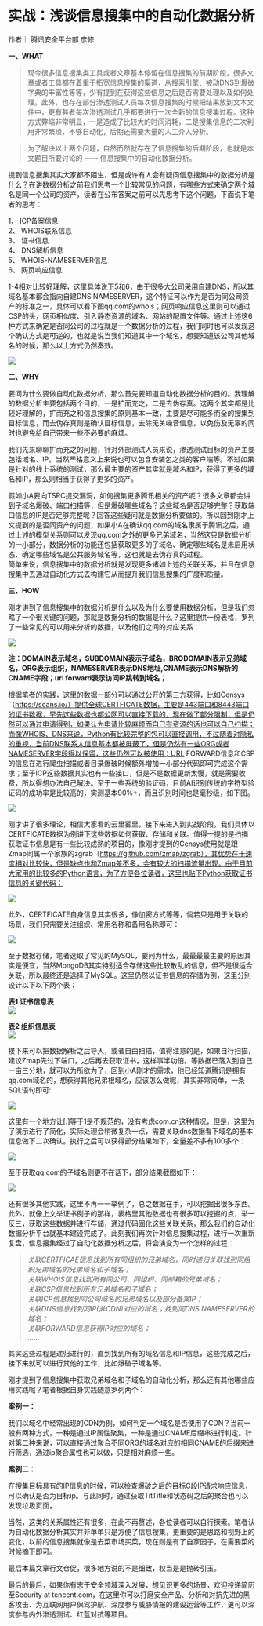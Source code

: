 
# 实战：浅谈信息搜集中的自动化数据分析

作者｜ 腾讯安全平台部 彦修

  
**一、WHAT**

> 现今很多信息搜集类工具或者文章基本停留在信息搜集的前期阶段，很多文章或者工具都在着重于拓宽信息搜集的渠道，从搜索引擎、被动DNS到爆破字典的丰富性等等，少有提到在获得这些信息之后是否需要处理以及如何处理。此外，也存在部分渗透测试人员每次信息搜集的时候把结果放到文本文件中，更有甚者每次渗透测试几乎都要进行一次全新的信息搜集过程。这种方式弊端非常明显，一是造成了比较大的时间消耗，二是搜集信息的二次利用非常繁琐，不够自动化，后期还需要大量的人工介入分析。

>   
> 为了解决以上两个问题，自然而然就存在了信息搜集的后期阶段，也就是本文题目所要讨论的 —— 信息搜集中的自动化数据分析。

  

  
提到信息搜集其实大家都不陌生，但是或许有人会有疑问信息搜集中的数据分析是什么？在讲数据分析之前我们思考一个比较常见的问题，有哪些方式来确定两个域名是同一个公司的资产，读者在公布答案之前可以先思考下这个问题，下面说下笔者的思考：

  
1、 ICP备案信息  
2、 WHOIS联系信息  
3、 证书信息  
4、 DNS解析信息  
5、 WHOIS-NAMESERVER信息  
6、 网页响应信息

  
1-4相对比较好理解，这里具体说下5和6，由于很多大公司采用自建DNS，所以其域名基本都会指向自建DNS NAMESERVER，这个特征可以作为是否为同公司资产的标准之一，具体可以看下图qq.com的whois；网页响应信息这里则可以通过CSP的头，网页相似度、引入静态资源的域名、网站的配置文件等。通过上述这6种方式来确定是否同公司的过程就是一个数据分析的过程，我们同时也可以发现这个确认方式是可逆的，也就是说当我们知道其中一个域名，想要知道该公司其他域名的时候，那么以上方式仍然奏效。

  
![](assets/1700701672-277ae2a323dbf937cd7477a1bbf086df.png)  

**二、WHY**

  
要问为什么要做自动化数据分析，那么首先要知道自动化数据分析的目的。我理解的数据分析主要包括两个目的，一是扩而充之，二是去伪存真。这两个其实都是比较好理解的，扩而充之和信息搜集的原则基本一致，主要是尽可能多而全的搜集到目标信息，而去伪存真则是确认目标信息，去除无关噪音信息，以免伤及无辜的同时也避免给自己带来一些不必要的麻烦。

  
我们先来聊聊扩而充之的问题，针对外部测试人员来说，渗透测试目标的资产主要包括域名、IP。当然严格意义上来说也可以包含安装包之类的客户端等。不过如果是针对的线上系统的测试，那么最主要的资产其实就是域名和IP，获得了更多的域名和IP，那么则相当于获得了更多的资产。

  
假如小A要向TSRC提交漏洞，如何搜集更多腾讯相关的资产呢？很多文章都会讲到子域名爆破、端口扫描等，但是爆破哪些域名？这些域名是否足够完整？获取端口信息的IP是否足够完整呢？回答这些疑问就是数据分析要做的。所以回到刚才上文提到的是否同资产的问题，如果小A在确认qq.com的域名隶属于腾讯之后，通过上述的模型关系则可以发现qq.com之外的更多兄弟域名，当然这只是数据分析的一小部分，数据分析的功能还包括获取更多的子域名、确定哪些域名是未启用状态、确定哪些域名是公共服务域名等，这也就是去伪存真的过程。  
简单来说，信息搜集中的数据分析就是发现更多诸如上述的关联关系，并且在信息搜集中去通过自动化方式去构建它从而提升我们信息搜集的广度和质量。

  
**三、HOW**

刚才讲到了信息搜集中的数据分析是什么以及为什么要使用数据分析，但是我们忽略了一个很关键的问题，那就是数据分析的数据是什么？这里提供一份表格，罗列了一些常见的可以用来分析的数据，以及他们之间的对应关系：

  
![](assets/1700701672-569840bcee54017b187b02b4a1eafd51.png)  
  
**注：DOMAIN表示域名，SUBDOMAIN表示子域名，BRODOMAIN表示兄弟域名，ORG表示组织，NAMESERVER表示DNS地址,CNAME表示DNS解析的CNAME字段；url forward表示访问IP跳转到域名；**

  
根据笔者的实践，这里的数据一部分可以通过公开的第三方获得，比如Censys（https://scans.io/）提供全球CERTFICATE数据，主要是443端口和8443端口的证书数据，早先这些数据也都公网可以直接下载的，现在做了部分限制，但是仍然可以通过申请得到，如果认为申请比较麻烦而自己有资源的话也可以自己扫描；而像WHOIS、DNS来说，Python有比较完整的包可以直接调用，不过随着对隐私的重视，当前DNS联系人信息基本都被屏蔽了，但是仍然有一些ORG或者NAMESERVER字段得以保留，这些仍然可以被使用；URL FORWARD信息和CSP的信息在进行爬虫扫描或者目录爆破时候额外增加一小部分代码即可完成这个需求；至于ICP这些数据其实也有一些接口，但是不是数据更新太慢，就是需要收费，所以得想办法自己解决。至于一些系统的验证码，目前AI识别传统的字符型验证码的成功率是比较高的，实测基本90%+，而且识别时间也是毫秒级，如下图。  
  
![](assets/1700701672-012299b68ab0dde4cfbce9a56a87c341.png)  
  
刚才讲了很多理论，相信大家看的云里雾里，接下来进入到实战阶段，我们具体以CERTFICATE数据为例讲下这些数据如何获取、存储和关联。值得一提的是扫描获取证书信息是有一些比较成熟的项目的，像刚才提到的Censys使用就是跟Zmap同属一个家族的zgrab（https://github.com/zmap/zgrab），其优势在于速度相对比较快，但是缺点也和Zmap差不多，会有较大的扫描流量出现。由于目前大家用的比较多的Python语言，为了方便各位读者，这里也贴下Python获取证书信息的关键代码：  
  
![](assets/1700701672-f4a13881caea293ae9a4e91b2bcec5fa.png)  
  
此外，CERTFICATE自身信息其实很多，像加密方式等等，倘若只是用于关联的场景，我们只需要关注组织、常用名称和备用名称即可：  
  
![](assets/1700701672-62cd478c42e10a2c470ffb2f6067d009.png)  
  
至于数据存储，笔者选取了常见的MySQL，要问为什么，最最最最主要的原因其实是便宜，当然MongoDB其实特别适合存储这些比较散乱的信息，但不是很适合关联，所以最终还是选择了MySQL。这里仍然以证书信息的存储为例，这里分别设计以下以下两个表：

  
**表1 证书信息表**  
![](assets/1700701672-7ffca2ced9cccbef4c67f3fe7e7b114f.png)  
  
**表2 组织信息表**  
![](assets/1700701672-836d7b21a79ad5a9e8379162cf15e7fb.png)  
  
接下来可以把数据解析之后导入，或者自由扫描，值得注意的是，如果自行扫描，建议Zmap先过下端口，之后再去获取证书，这样事半功倍。等数据已落入到自己一亩三分地，就可以为所欲为了，回到小A刚才的需求，他已经知道腾讯是拥有qq.com域名的，想获得其他兄弟根域名，应该怎么做呢，其实非常简单，一条SQL语句即可:  
  
![](assets/1700701672-2d44e25c332a179d161aac903f37f7bf.png)  
  
这里有一个地方让\[.\]等于1是不规范的，没有考虑com.cn这种情况，但是，这里为了演示进行了简化，实际处理会稍微复杂一点，需要关联dns数据看下域名的基本信息做下二次确认。执行之后可以获得部分结果如下，全量差不多有100多个：  
  
![](assets/1700701672-1266f3e0735c4fc5517ff5d010e2ce5b.png)  
  
至于获取qq.com的子域名则更不在话下，部分结果截图如下：  
  
![](assets/1700701672-61c9ac9438ff2a2d856701f0fb4f6ca5.png)  
  
还有很多其他实践，这里不再一一举例了，总之数据在手，可以挖掘出很多东西。此外，就像上文举证书例子的那样，表格里其他数据也有很多可以挖掘的点，举一反三，获取这些数据并进行存储，通过代码固化这些关联关系，那么我们的自动化数据分析平台就基本建设完成了。此刻我们再次针对信息搜集过程，进行一次重新复盘，信息搜集经过了自动化数据分析之后，将会演变为一个怎样的过程：

  

> *关联CERTFICAE信息找到所有同组织的兄弟域名，同时递归关联找到同组织兄弟域名的兄弟域名和子域名；  
> 关联WHOIS信息找到所有同公司、同组织、同邮箱的兄弟域名；  
> 关联CSP信息找到所有兄弟域名和子域名；  
> 关联ICP信息找到同公司域名的兄弟域名以及部分备案IP；  
> 关联DNS信息找到同IP(非CDN)对应的域名；找到同DNS NAMESERVER的域名；  
> 关联FORWARD信息获得IP对应的域名；  
> ......*

  

其实这些过程是递归进行的，直到找到所有的域名信息和IP信息，这些完成之后，接下来就可以进行其他的工作，比如爆破子域名等。

  
刚才提到了信息搜集中获取兄弟域名和子域名的自动化分析，那么还有其他哪些应用实践呢？笔者根据自身实践随意罗列两个：  
  

**案例一：**

我们以域名中经常出现的CDN为例，如何判定一个域名是否使用了CDN？当前一般有两种方式，一种是通过IP属性聚集，一种是通过CNAME后缀串进行判定。针对第二种来说，可以直接通过聚合不同ORG的域名对应的相同CNAME的后缀来进行筛选，通过ip聚合属性也可以做，只是相对麻烦一些。  
  

**案例二：**

在搜集目标具有的IP信息的时候，可以检查爆破之后的目标C段IP请求响应信息，可以确认是否为目标ip。与此同时，通过获取TitTitle和状态码之后的聚合也可以发现垃圾页面，  
  

当然，这类的关系属性还有很多，在此不再赘述，各位读者可以自行探索。笔者认为自动化数据分析其实并非单单只是方便了信息搜集，更重要的是思路和视野上的变化，以前的信息搜集就像是去菜市场买菜，现在则是有了自家园子，在需要菜的时候摘下即可。

  
最后本篇文章行文仓促，很多地方说的不是细致，权当是是抛砖引玉。  
  

最后的最后，如果你有志于安全领域深入发展，想见识更多的场景，欢迎投递简历至Security at tencent.com，在这里你可以打磨安全产品、分析和对抗先进的黑客攻击、为互联网用户保驾护航、深度参与威胁情报的建设运营等工作，更可以深度参与内外渗透测试、红蓝对抗等项目。
